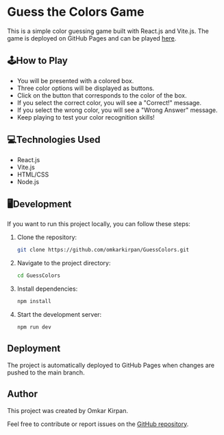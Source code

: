 # Guess the Colors Game

This is a simple color guessing game built with React.js and Vite.js. The game is deployed on GitHub Pages and can be played [here](https://omkarkirpan.github.io/GuessColors/).

## 🕹️How to Play

- You will be presented with a colored box.
- Three color options will be displayed as buttons.
- Click on the button that corresponds to the color of the box.
- If you select the correct color, you will see a "Correct!" message.
- If you select the wrong color, you will see a "Wrong Answer" message.
- Keep playing to test your color recognition skills!

## 💻Technologies Used

- React.js
- Vite.js
- HTML/CSS
- Node.js

## 🖥️Development

If you want to run this project locally, you can follow these steps:

1. Clone the repository:
   ```bash
   git clone https://github.com/omkarkirpan/GuessColors.git
   ```
2. Navigate to the project directory:
   ```bash
   cd GuessColors
   ```
3. Install dependencies:
   ```bash
   npm install
   ```
4. Start the development server:
   ```bash
   npm run dev
   ```

## Deployment

The project is automatically deployed to GitHub Pages when changes are pushed to the main branch.

## Author

This project was created by Omkar Kirpan.

Feel free to contribute or report issues on the [GitHub repository](https://github.com/omkarkirpan/GuessColors).
